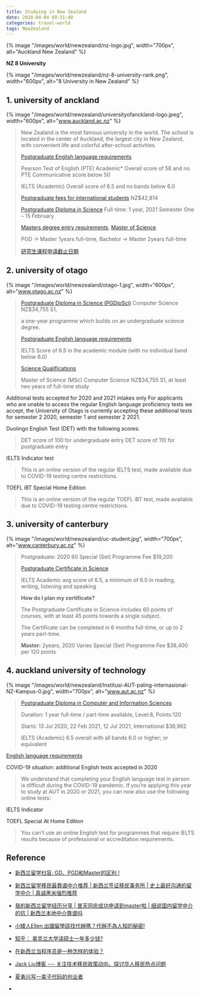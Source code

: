 ```yaml
---
title: Studying in New Zealand
date: 2020-04-04 09:31:48
categories: travel-world
tags: NewZealand
---
```


{% image "/images/world/newzealand/nz-logo.jpg", width="700px", alt="Auckland New Zealand" %}

<!-- more -->

**NZ 8 University**

{% image "/images/world/newzealand/nz-8-university-rank.png", width="600px", alt="8 University in New Zealand" %}

## 1. university of anckland

{% image "/images/world/newzealand/universityofanckland-logo.jpeg", width="600px", alt="www.auckland.ac.nz" %}

> New Zealand is the most famous university in the world. The school is located in the center of Auckland, the largest city in New Zealand, with convenient life and colorful after-school activities.
>
> [Postgraduate English language requirements](https://www.auckland.ac.nz/en/study/applications-and-admissions/entry-requirements/postgraduate-entry-requirements/postgraduate-english-language-requirements.html)
> 
> Pearson Test of English (PTE) Academic*
Overall score of 58 and no PTE Communicative score below 50
>
> IELTS (Academic)	Overall score of 6.5 and no bands below 6.0
> 
> [Postgraduate fees for international students](https://www.auckland.ac.nz/en/study/fees-and-money-matters/tuition-fees/postgraduate-international-fees.html) NZ$42,814
> 
> [Postgraduate Diploma in Science](https://www.auckland.ac.nz/en/study/study-options/find-a-study-option/postgraduate-diploma-in-science-pgdipsci.html) Full-time: 1 year, 2021 Semester One – 15 February
> 
> [Masters degree entry requirements](https://www.auckland.ac.nz/en/study/applications-and-admissions/entry-requirements/postgraduate-entry-requirements/research-postgraduate-entry-requirements.html), [Master of Science](https://www.auckland.ac.nz/en/study/study-options/find-a-study-option/master-of-science-msc.html) 
> 
> PGD -> Master 1years full-time, Bachelor -> Master 2years full-time
> 
> [研究生课程申请截止日期](https://www.auckland.ac.nz/en/study/applications-and-admissions/how-to-apply/postgraduate-application-closing-dates.html)

## 2. university of otago

{% image "/images/world/newzealand/otago-1.jpg", width="600px", alt="www.otago.ac.nz" %}

> [Postgraduate Diploma in Science (PGDipSci)](https://www.otago.ac.nz/courses/qualifications/pgdipsci.html) Computer Science	NZ$34,755	 	 	S1, 
> 
> a one-year programme which builds on an undergraduate science degree. 
> 
> [Postgraduate English language requirements](https://www.otago.ac.nz/international/future-students/otago661288.html#subnavpg) 
> 
> IELTS Score of 6.5 in the academic module (with no individual band below 6.0)
> 
> [Science Qualifications](https://www.otago.ac.nz/courses/qualifications/index.html#science)
> 
> Master of Science (MSc) Computer Science NZ$34,755 S1, at least two years of full-time study

Additional tests accepted for 2020 and 2021 intakes only
For applicants who are unable to access the regular English language proficiency tests we accept, the University of Otago is currently accepting these additional tests for semester 2 2020, semester 1 and semester 2 2021.

Duolingo English Test (DET) with the following scores:

> DET score of 100 for undergraduate entry
> DET score of 110 for postgraduate entry

IELTS Indicator test

> This is an online version of the regular IELTS test, made available due to COVID-19 testing centre restrictions.

TOEFL iBT Special Home Edition

> This is an online version of the regular TOEFL iBT test, made available due to COVID-19 testing centre restrictions.

## 3. university of canterbury

{% image "/images/world/newzealand/uc-student.jpg", width="700px", alt="www.canterbury.ac.nz" %}

> Postgraduate: 2020	60	Special (Set) Programme Fee	$19,200
> 
> [Postgraduate Certificate in Science](https://www.canterbury.ac.nz/study/qualifications-and-courses/postgraduate-certificates-and-diplomas/postgraduate-certificate-in-science/#fullfeedtl)
> 
> IELTS Academic	avg score of 6.5, a minimum of 6.0 in reading, writing, listening and speaking
>
> **How do I plan my certificate?**
>
> The Postgraduate Certificate in Science includes 60 points of courses, with at least 45 points towards a single subject.
>
> The Certificate can be completed in 6 months full-time, or up to 2 years part-time.
>
> **Master:** 2years, 2020	Varies	Special (Set) Programme Fee	$38,400 per 120 points

## 4. auckland university of technology

{% image "/images/world/newzealand/Institusi-AUT-paling-internasional-NZ-Kampus-0.jpg", width="700px", alt="www.aut.ac.nz" %}

> [Postgraduate Diploma in Computer and Information Sciences](https://www.aut.ac.nz/study/study-options/engineering-computer-and-mathematical-sciences/courses/postgraduate-diploma-in-computer-and-information-sciences)
> 
> Duration: 1 year full-time / part-time available, Level:8, Points:120
> 
> Starts: 13 Jul 2020, 22 Feb 2021, 12 Jul 2021, International $36,962
> 
> IELTS (Academic) 6.5 overall with all bands 6.0 or higher; or equivalent

[English language requirements](https://www.aut.ac.nz/study/applying/entry-requirements/english-language-requirements?SQ_VARIATION_148394=0)

COVID-19 situation: additional English tests accepted in 2020

> We understand that completing your English language test in person is difficult during the COVID-19 pandemic. If you’re applying this year to study at AUT in 2020 or 2021, you can now also use the following online tests:

IELTS Indicator

TOEFL Special At Home Edition

> You can’t use an online English test for programmes that require IELTS results because of professional or accreditation requirements.

[tu1]: https://cdn.auckland.ac.nz/aem/content/auckland/en/study/international-students/welcome-landing-pages/chinese/jcr:content/leftpar/imagecomponent/image.img.1024.medium.jpg/1477864095963.jpg

## Reference

- [新西兰留学扫盲: GD、PGD和Master的区别 !](https://zhuanlan.zhihu.com/p/62280010)
- [新西兰留学移民最靠谱中介推荐 | 新西兰签证移民事务所 | 史上最好沟通的留学中介 | 真诚黑米强烈推荐](https://www.youtube.com/watch?v=g-9qzZ-VQLg)
- [我的新西兰留学经历分享 | 普天同庆成功申请到master啦 | 细说国内留学中介的坑 | 新西兰本地中介靠谱吗](https://www.youtube.com/watch?v=xB48GmJpmy0)
- [小矮人Ellen 出國留學該找代辦嗎？代辦不為人知的秘密!][2]
- [知乎： 奥克兰大学读硕士一年多少钱?][5]

- [在新西兰当程序员是一种怎样的体验？](https://www.zhihu.com/question/31681654)
- [Jack Liu博客 --- 关注技术移民政策动向，探讨华人移民热点问题](https://www.jack-liu.com/)
- [夏勇兴写一辈子代码的创业者](https://www.zhihu.com/people/allentranks)
- [](https://www.zhihu.com/question/268453561/answer/513074659)

[2]: https://www.youtube.com/watch?v=tAetA8jEpos
[5]: https://zhuanlan.zhihu.com/p/53605881
